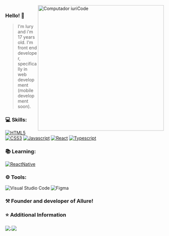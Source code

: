 <img src="https://raw.githubusercontent.com/MicaelliMedeiros/micaellimedeiros/master/image/computer-illustration.png" min-width="400px" max-width="400px" width="400px" align="right" alt="Computador iuriCode">

<h3> Hello! 👋 </h3>

> I'm Iury and i'm 17 years old. I'm front end developer, specifically in web development (mobile development soon).

<h3> 💻 Skills: </h3>

  [![HTML5][HTML5]][HTML5-url]
  [![CSS3][CSS3]][CSS3-url]
  [![Javascript][Javascript]][Javascript-url]
  [![React][React.js]][React-url]
  [![Typescript][Typescript]][Typescript-url]
  
<h3> 📚 Learning: </h3>

   [![ReactNative][ReactNative]][ReactNative-url]
 
<h3> ⚙ Tools: </h3>

  ![Visual Studio Code](https://img.shields.io/badge/-Visual%20Studio%20Code-20232A?style=for-the-badge&logo=visual-studio-code&logoColor=61DAFB)
  ![Figma](https://img.shields.io/badge/-Figma-20232A?style=for-the-badge&logo=figma&logoColor=61DAFB)
  
<h3> ⚒ Founder and developer of Allure! </h3>

<h3> ⭐ Additional Information </h3>

<a href="https://github.com/iuryyxd">
  <img align="center" src="https://github-readme-stats.vercel.app/api/top-langs/?username=iuryyxd&theme=dracula" />
</a>

<a href="https://github.com/iuryyxd">
 <img align="center" src="https://github-readme-stats.vercel.app/api?username=iuryyxd&show_icons=true&theme=dracula"/>
</a>

[linkedin-shield]: https://img.shields.io/badge/LinkedIn-20232A?style=for-the-badge&logo=linkedin&logoColor=61DAFB
[linkedin-url]: https://www.linkedin.com/in/iurysena/
[Javascript]: https://img.shields.io/badge/Javascript-20232A?style=for-the-badge&logo=javascript&logoColor=61DAFB
[Javascript-url]: https://developer.mozilla.org/pt-BR/docs/Web/JavaScript/
[React.js]: https://img.shields.io/badge/React-20232A?style=for-the-badge&logo=react&logoColor=61DAFB
[React-url]: https://reactjs.org/
[ReactNative]: https://img.shields.io/badge/ReactNative-20232A?style=for-the-badge&logo=react&logoColor=61DAFB
[ReactNative-url]: https://reactnative.dev/
[Typescript]: https://img.shields.io/badge/Typescript-20232A?style=for-the-badge&logo=typescript&logoColor=61DAFB
[Typescript-url]: https://www.typescriptlang.org/
[HTML5]: https://img.shields.io/badge/HTML5-20232A?style=for-the-badge&logo=html5&logoColor=61DAFB
[HTML5-url]: https://developer.mozilla.org/pt-BR/docs/Web/HTML
[CSS3]: https://img.shields.io/badge/CSS3-20232A?style=for-the-badge&logo=css3&logoColor=61DAFB
[CSS3-url]: https://developer.mozilla.org/pt-BR/docs/Web/CSS/

